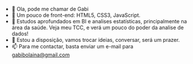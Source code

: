 - 👋 Ola, pode me chamar de Gabi
- 👀 Um pouco de front-end: HTML5, CSS3, JavaScript.
- 🌱 Estudos aprofundados em BI e analises estatísticas, principalmente na área da saúde. Veja meu TCC, e verá um pouco do poder da analise de dados!
- 💞️ Estou a disposição, vamos trocar ideias, conversar, será um prazer. 
- 📫 Para me contactar, basta enviar um e-mail para gabibolaina@gmail.com

<!---
GabiBolaina/GabiBolaina is a ✨ special ✨ repository because its `README.md` (this file) appears on your GitHub profile.
You can click the Preview link to take a look at your changes.
--->
